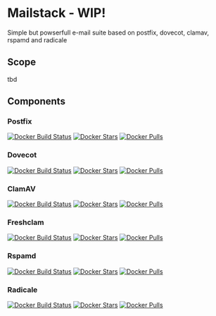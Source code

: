 # Mailstack - WIP!
Simple but powserfull e-mail suite based on postfix, dovecot, clamav, rspamd and radicale

## Scope
tbd

## Components

### Postfix
[![Docker Build Status](https://img.shields.io/docker/build/flavioaiello/redsocks.svg?style=for-the-badge)](https://hub.docker.com/r/flavioaiello/redsocks/)
[![Docker Stars](https://img.shields.io/docker/stars/flavioaiello/redsocks.svg?style=for-the-badge)](https://hub.docker.com/r/flavioaiello/redsocks/)
[![Docker Pulls](https://img.shields.io/docker/pulls/flavioaiello/redsocks.svg?style=for-the-badge)](https://hub.docker.com/r/flavioaiello/redsocks/)

### Dovecot
[![Docker Build Status](https://img.shields.io/docker/build/flavioaiello/redsocks.svg?style=for-the-badge)](https://hub.docker.com/r/flavioaiello/redsocks/)
[![Docker Stars](https://img.shields.io/docker/stars/flavioaiello/redsocks.svg?style=for-the-badge)](https://hub.docker.com/r/flavioaiello/redsocks/)
[![Docker Pulls](https://img.shields.io/docker/pulls/flavioaiello/redsocks.svg?style=for-the-badge)](https://hub.docker.com/r/flavioaiello/redsocks/)

### ClamAV
[![Docker Build Status](https://img.shields.io/docker/build/flavioaiello/redsocks.svg?style=for-the-badge)](https://hub.docker.com/r/flavioaiello/redsocks/)
[![Docker Stars](https://img.shields.io/docker/stars/flavioaiello/redsocks.svg?style=for-the-badge)](https://hub.docker.com/r/flavioaiello/redsocks/)
[![Docker Pulls](https://img.shields.io/docker/pulls/flavioaiello/redsocks.svg?style=for-the-badge)](https://hub.docker.com/r/flavioaiello/redsocks/)

### Freshclam
[![Docker Build Status](https://img.shields.io/docker/build/flavioaiello/redsocks.svg?style=for-the-badge)](https://hub.docker.com/r/flavioaiello/redsocks/)
[![Docker Stars](https://img.shields.io/docker/stars/flavioaiello/redsocks.svg?style=for-the-badge)](https://hub.docker.com/r/flavioaiello/redsocks/)
[![Docker Pulls](https://img.shields.io/docker/pulls/flavioaiello/redsocks.svg?style=for-the-badge)](https://hub.docker.com/r/flavioaiello/redsocks/)

### Rspamd
[![Docker Build Status](https://img.shields.io/docker/build/flavioaiello/redsocks.svg?style=for-the-badge)](https://hub.docker.com/r/flavioaiello/redsocks/)
[![Docker Stars](https://img.shields.io/docker/stars/flavioaiello/redsocks.svg?style=for-the-badge)](https://hub.docker.com/r/flavioaiello/redsocks/)
[![Docker Pulls](https://img.shields.io/docker/pulls/flavioaiello/redsocks.svg?style=for-the-badge)](https://hub.docker.com/r/flavioaiello/redsocks/)

### Radicale
[![Docker Build Status](https://img.shields.io/docker/build/flavioaiello/redsocks.svg?style=for-the-badge)](https://hub.docker.com/r/flavioaiello/radicale/)
[![Docker Stars](https://img.shields.io/docker/stars/flavioaiello/redsocks.svg?style=for-the-badge)](https://hub.docker.com/r/flavioaiello/radicale/)
[![Docker Pulls](https://img.shields.io/docker/pulls/flavioaiello/redsocks.svg?style=for-the-badge)](https://hub.docker.com/r/flavioaiello/radicale/)



